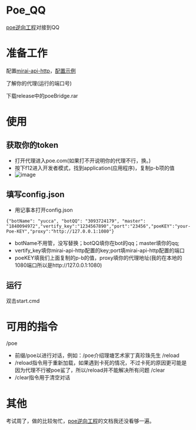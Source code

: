 # Poe_QQ
[poe逆向工程](https://github.com/ading2210/poe-api)对接到QQ
# 准备工作
配置[mirai-api-http](https://github.com/project-mirai/mirai-api-http)，[配置示例](https://github.com/avilliai/wReply/blob/master/setting.yml)

了解你的代理(运行的端口号)

下载release中的poeBridge.rar
# 使用
## 获取你的token
- 打开代理进入poe.com(如果打不开说明你的代理不行，换。)
- 按下f12进入开发者模式，找到application(应用程序)，复制p-b项的值
- ![image](https://github.com/avilliai/Poe_QQ/assets/99066610/dd322993-237d-45e3-842c-17b50c127e2c)
## 填写config.json
- 用记事本打开config.json
```
{"botName": "yucca", "botQQ": "3093724179", "master": "1840094972","vertify_key":"1234567890","port":"23456","poeKEY":"your-Poe-KEY","proxy":"http://127.0.0.1:1080"}
```
- botName不用管，没写替换；botQQ填你在bot的qq；master填你的qq;
- vertify_key填你mirai-api-http配置的key;port填mirai-api-http配置的端口
- poeKEY填我们上面复制的p-b的值，proxy填你的代理地址(我的在本地的1080端口所以是http://127.0.0.1:1080)
## 运行
双击start.cmd

# 可用的指令
/poe
- 前缀/poe以进行对话，例如：/poe介绍理塘艺术家丁真珍珠先生
/reload
- /reload指令用于重新加载，如果遇到卡死的情况，不过卡死的原因更可能是因为代理不行被poe鲨了，所以/reload并不能解决所有问题
/clear
- /clear指令用于清空对话
# 其他
考试周了，做的比较匆忙，[poe逆向工程](https://github.com/ading2210/poe-api)的文档我还没看够一遍。
